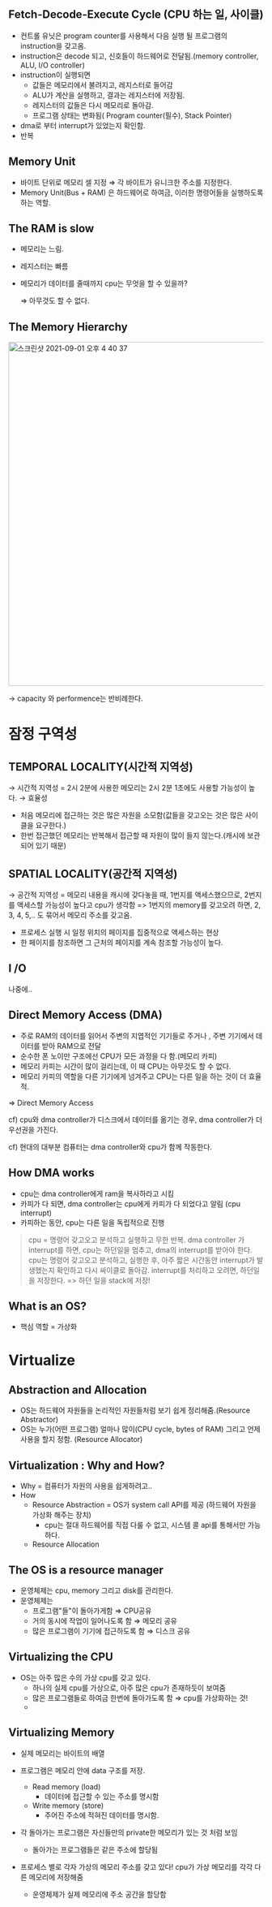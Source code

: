 ## Fetch-Decode-Execute Cycle (CPU 하는 일, 사이클)

- 컨트롤 유닛은 program counter를 사용해서 다음 실행 될 프로그램의 instruction을 갖고옴.
- instruction은 decode 되고, 신호들이 하드웨어로 전달됨.(memory controller, ALU, I/O controller)
- instruction이 실행되면
  - 값들은 메모리에서 불려지고, 레지스터로 들어감
  - ALU가 계산을 실행하고, 결과는 레지스터에 저장됨.
  - 레지스터의 값들은 다시 메모리로 돌아감.
  - 프로그램 상태는 변화됨( Program counter(필수), Stack Pointer)
- dma로 부터 interrupt가 있었는지 확인함.
- 반복

## Memory Unit

- 바이트 단위로 메모리 셀 지정 ⇒ 각 바이트가 유니크한 주소를 지정한다.
- Memory Unit(Bus + RAM) 은 하드웨어로 하여금, 이러한 명령어들을 실행하도록 하는 역할.

## The RAM is slow

- 메모리는 느림.
- 레지스터는 빠름
- 메모리가 데이터를 줄때까지 cpu는 무엇을 할 수 있을까?

  ⇒ 아무것도 할 수 없다.

## The Memory Hierarchy

<img width="678" alt="스크린샷 2021-09-01 오후 4 40 37" src="https://user-images.githubusercontent.com/78394999/131639645-64ae6e81-4e6e-4915-af61-1df29ba9bbf9.png">

→ capacity 와 performence는 반비례한다.

# 잠정 구역성

## TEMPORAL LOCALITY(시간적 지역성)

→ 시간적 지역성 = 2시 2분에 사용한 메모리는 2시 2분 1초에도 사용할 가능성이 높다. → 효율성

- 처음 메모리에 접근하는 것은 많은 자원을 소모함(값들을 갖고오는 것은 많은 사이클을 요구한다.)
- 한번 접근했던 메모리는 반복해서 접근할 때 자원이 많이 들지 않는다.(캐시에 보관되어 있기 때문)

## SPATIAL LOCALITY(공간적 지역성)

→ 공간적 지역성 = 메모리 내용을 캐시에 갖다놓을 때, 1번지를 액세스했으므로, 2번지를 액세스할 가능성이 높다고 cpu가 생각함 => 1번지의 memory를 갖고오려 하면, 2, 3, 4, 5,.. 도 묶어서 메모리 주소를 갖고옴.

- 프로세스 실행 시 일정 위치의 페이지를 집중적으로 액세스하는 현상
- 한 페이지를 참조하면 그 근처의 페이지를 계속 참조할 가능성이 높다.

## I /O

나중에..

## Direct Memory Access (DMA)

- 주로 RAM의 데이터를 읽어서 주변의 지엽적인 기기들로 주거나 , 주변 기기에서 데이터를 받아 RAM으로 전달
- 순수한 폰 노이만 구조에선 CPU가 모든 과정을 다 함.(메모리 카피)
- 메모리 카피는 시간이 많이 걸리는데, 이 때 CPU는 아무것도 할 수 없다.
- 메모리 카피의 역할을 다른 기기에게 넘겨주고 CPU는 다른 일을 하는 것이 더 효율적.

⇒ Direct Memory Access

cf) cpu와 dma controller가 디스크에서 데이터를 옮기는 경우, dma controller가 더 우선권을 가진다.

cf) 현대의 대부분 컴퓨터는 dma controller와 cpu가 함께 작동한다.

## How DMA works

- cpu는 dma controller에게 ram을 복사하라고 시킴
- 카피가 다 되면, dma controller는 cpu에게 카피가 다 되었다고 알림 (cpu interrupt)
- 카피하는 동안, cpu는 다른 일을 독립적으로 진행

> cpu = 명령어 갖고오고 분석하고 실행하고 무한 반복.
> dma controller 가 interrupt를 하면, cpu는 하던일을 멈추고, dma의 interrupt를 받아야 한다. cpu는 명령어 갖고오고 분석하고, 실행한 후, 아주 짧은 시간동안 interrupt가 발생했는지 확인하고 다시 싸이클로 돌아감.
> interrupt를 처리하고 오려면, 하던일을 저장한다. => 하던 일을 stack에 저장!

## What is an OS?

- 핵심 역할 = 가상화

# Virtualize

## Abstraction and Allocation

- OS는 하드웨어 자원들을 논리적인 자원들처럼 보기 쉽게 정리해줌.(Resource Abstractor)
- OS는 누가(어떤 프로그램) 얼마나 많이(CPU cycle, bytes of RAM) 그리고 언제 사용을 할지 정함. (Resource Allocator)

## Virtualization : Why and How?

- Why = 컴퓨터가 자원의 사용을 쉽게하려고..
- How
  - Resource Abstraction = OS가 system call API를 제공 (하드웨어 자원을 가상화 해주는 장치)
    - cpu는 절대 하드웨어를 직접 다룰 수 없고, 시스템 콜 api를 통해서만 가능하다.
  - Resource Allocation

## The OS is a resource manager

- 운영체제는 cpu, memory 그리고 disk를 관리한다.
- 운영체제는
  - 프로그램"들"이 돌아가게함 ⇒ CPU공유
  - 거의 동시에 작업이 일어나도록 함 ⇒ 메모리 공유
  - 많은 프로그램이 기기에 접근하도록 함 ⇒ 디스크 공유

## Virtualizing the CPU

- OS는 아주 많은 수의 가상 cpu를 갖고 있다.
  - 하나의 실제 cpu를 가상으로, 아주 많은 cpu가 존재하듯이 보여줌
  - 많은 프로그램들로 하여금 한번에 돌아가도록 함 ⇒ cpu를 가상화하는 것!
  -

## Virtualizing Memory

- 실제 메모리는 바이트의 배열
- 프로그램은 메모리 안에 data 구조를 저장.
  - Read memory (load)
    - 데이터에 접근할 수 있는 주소를 명시함
  - Write memory (store)
    - 주어진 주소에 적혀진 데이터를 명시함.
- 각 돌아가는 프로그램은 자신들만의 private한 메모리가 있는 것 처럼 보임

  - 돌아가는 프로그램들은 같은 주소에 할당됨

- 프로세스 별로 각자 가상의 메모리 주소를 갖고 있다! cpu가 가상 메모리를 각각 다른 메모리에 저장해줌
  - 운영체제가 실제 메모리에 주소 공간을 할당함

